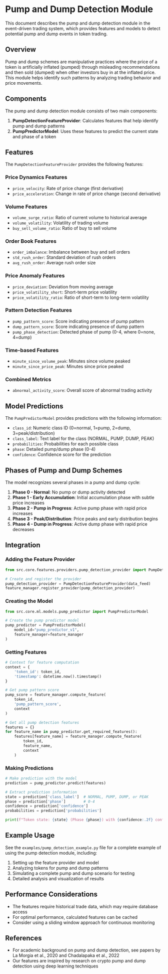 # Pump and Dump Detection Module

This document describes the pump and dump detection module in the event-driven trading system, which provides features and models to detect potential pump and dump events in token trading.

## Overview

Pump and dump schemes are manipulative practices where the price of a token is artificially inflated (pumped) through misleading recommendations and then sold (dumped) when other investors buy in at the inflated price. This module helps identify such patterns by analyzing trading behavior and price movements.

## Components

The pump and dump detection module consists of two main components:

1. **PumpDetectionFeatureProvider**: Calculates features that help identify pump and dump patterns
2. **PumpPredictorModel**: Uses these features to predict the current state and phase of a token

## Features

The `PumpDetectionFeatureProvider` provides the following features:

### Price Dynamics Features
- `price_velocity`: Rate of price change (first derivative)
- `price_acceleration`: Change in rate of price change (second derivative)

### Volume Features
- `volume_surge_ratio`: Ratio of current volume to historical average
- `volume_volatility`: Volatility of trading volume
- `buy_sell_volume_ratio`: Ratio of buy to sell volume

### Order Book Features
- `order_imbalance`: Imbalance between buy and sell orders
- `std_rush_order`: Standard deviation of rush orders
- `avg_rush_order`: Average rush order size

### Price Anomaly Features
- `price_deviation`: Deviation from moving average
- `price_volatility_short`: Short-term price volatility
- `price_volatility_ratio`: Ratio of short-term to long-term volatility

### Pattern Detection Features
- `pump_pattern_score`: Score indicating presence of pump pattern
- `dump_pattern_score`: Score indicating presence of dump pattern
- `pump_phase_detection`: Detected phase of pump (0-4, where 0=none, 4=dump)

### Time-based Features
- `minute_since_volume_peak`: Minutes since volume peaked
- `minute_since_price_peak`: Minutes since price peaked

### Combined Metrics
- `abnormal_activity_score`: Overall score of abnormal trading activity

## Model Predictions

The `PumpPredictorModel` provides predictions with the following information:

- `class_id`: Numeric class ID (0=normal, 1=pump, 2=dump, 3=peak/distribution)
- `class_label`: Text label for the class (NORMAL, PUMP, DUMP, PEAK)
- `probabilities`: Probabilities for each possible class
- `phase`: Detailed pump/dump phase (0-4)
- `confidence`: Confidence score for the prediction

## Phases of Pump and Dump Schemes

The model recognizes several phases in a pump and dump cycle:

1. **Phase 0 - Normal**: No pump or dump activity detected
2. **Phase 1 - Early Accumulation**: Initial accumulation phase with subtle price increases
3. **Phase 2 - Pump in Progress**: Active pump phase with rapid price increases
4. **Phase 3 - Peak/Distribution**: Price peaks and early distribution begins
5. **Phase 4 - Dump in Progress**: Active dump phase with rapid price decreases

## Integration

### Adding the Feature Provider

```python
from src.core.features.providers.pump_detection_provider import PumpDetectionFeatureProvider

# Create and register the provider
pump_detection_provider = PumpDetectionFeatureProvider(data_feed)
feature_manager.register_provider(pump_detection_provider)
```

### Creating the Model

```python
from src.core.ml.models.pump_predictor import PumpPredictorModel

# Create the pump predictor model
pump_predictor = PumpPredictorModel(
    model_id="pump_predictor_v1",
    feature_manager=feature_manager
)
```

### Getting Features

```python
# Context for feature computation
context = {
    'token_id': token_id,
    'timestamp': datetime.now().timestamp()
}

# Get pump pattern score
pump_score = feature_manager.compute_feature(
    token_id, 
    'pump_pattern_score', 
    context
)

# Get all pump detection features
features = {}
for feature_name in pump_predictor.get_required_features():
    features[feature_name] = feature_manager.compute_feature(
        token_id, 
        feature_name, 
        context
    )
```

### Making Predictions

```python
# Make prediction with the model
prediction = pump_predictor.predict(features)

# Extract prediction information
state = prediction['class_label']  # NORMAL, PUMP, DUMP, or PEAK
phase = prediction['phase']        # 0-4
confidence = prediction['confidence']
probabilities = prediction['probabilities']

print(f"Token state: {state} (Phase {phase}) with {confidence:.2f} confidence")
```

## Example Usage

See the `examples/pump_detection_example.py` file for a complete example of using the pump detection module, including:

1. Setting up the feature provider and model
2. Analyzing tokens for pump and dump patterns
3. Simulating a complete pump and dump scenario for testing
4. Detailed analysis and visualization of results

## Performance Considerations

- The features require historical trade data, which may require database access
- For optimal performance, calculated features can be cached
- Consider using a sliding window approach for continuous monitoring

## References

- For academic background on pump and dump detection, see papers by La Morgia et al., 2020 and Chadalapaka et al., 2022
- Our features are inspired by research on crypto pump and dump detection using deep learning techniques 